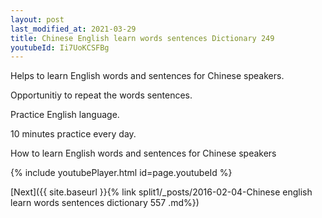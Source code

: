 ```yaml
---
layout: post
last_modified_at: 2021-03-29
title: Chinese English learn words sentences Dictionary 249 
youtubeId: Ii7UoKCSFBg
---
```

 
 
Helps to learn English words and sentences for Chinese speakers.

Opportunitiy to repeat the words sentences. 

Practice English language. 
 
10 minutes practice every day. 
 
How to learn English words and sentences for Chinese speakers 
 
{% include youtubePlayer.html id=page.youtubeId %}
 
 
[Next]({{ site.baseurl }}{% link  split1/_posts/2016-02-04-Chinese english learn words sentences dictionary 557 .md%})
 
